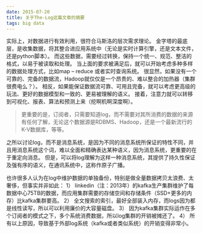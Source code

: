```yaml
---
date: 2015-07-20
title: 关于The-Log这篇文章的摘要
tags: big data
---
```


实际上，对数据进行有效利用，很符合马斯洛的层次需求理论。
金字塔的最底层，是收集数据，将其整合进应用系统中（无论是实时计算引擎，还是文本文件，还是python脚本）。
而这些数据，需要经过转换，保持一个统一、规范、整洁的格式，以易于被读取和处理。
当上面的要求被满足后，就可以开始考虑多种多样的数据处理方式，比如map – reduce 或者实时查询系统。
很显然，如果没有一个可靠的、完备的数据流，Hadoop就仅仅是一个昂贵的、难以整合的加热器（集群很费电么？）。
相反，如果能保证数据流可靠、可用且完备，就可以考虑更高级的玩法、更好的数据模型和一致的、更易被理解的语义。
接着，注意力就可以转移到可视化、报表、算法和预测上来（挖啊机啊深度啊）。

> 更重要的是，订阅者，只需要知道log，而不需要对其所消费的数据的来源有任何了解，无论这个数据源是RDBMS、Hadoop，还是一个最新流行的K-V数据库，等等。

之所以讨论log，而不是消息系统，是因为不同的消息系统所保证的特性不同，并且用消息系统这个词，难以全面和精确表达某种语义，因为消息系统，更重要的在于重定向消息。
但是，可以将log理解为这样一种消息系统，其提供了持久性保证及强有序的语义，在通讯系统中，这称作原子广播。

也许很多人认为在log中维护数据的单独备份，特别是做全量数据拷贝太浪费、太奢侈，但事实并非如此：
1） linkedin（注：2013年）的kafka生产集群维护了每数据中心75TB的数据，而应用集群需要的存储空间和存储条件（SSD+更多的内存）比kafka集群要高。
2） 全文搜索的索引，最好全部装入内存，而logs因为都是线性读写，所以可以利用廉价的大容量磁盘。
3） 因为kafka集群实际运作在多个订阅者的模式之下，多个系统消费数据，所以log集群的开销被摊还了。
4） 所有以上原因，导致基于外部log系统（kafka或者类似系统）的开销变得非常小。
